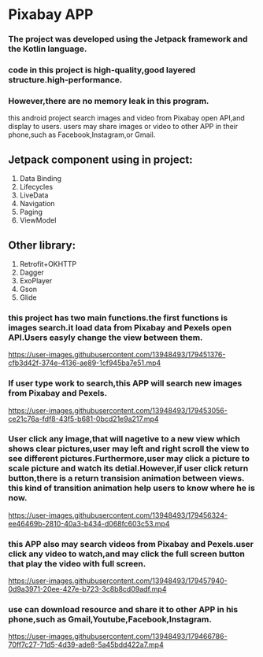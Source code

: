 # Pixabay APP
### The project was developed using the Jetpack framework and the Kotlin language.
### code in this project is high-quality,good layered structure.high-performance.
### However,there are no memory leak in this program.
this android project search images and video from Pixabay open API,and display to users.
users may share images or video to other APP in their phone,such as Facebook,Instagram,or Gmail.

## Jetpack component using in project:
1. Data Binding
2. Lifecycles
3. LiveData
4. Navigation
5. Paging
6. ViewModel

## Other library:
1. Retrofit+OKHTTP
2. Dagger
3. ExoPlayer
4. Gson
5. Glide

### this project has two main functions.the first functions is images search.it load data from Pixabay and Pexels open API.Users easyly change the view between them.
https://user-images.githubusercontent.com/13948493/179451376-cfb3d42f-374e-4136-ae89-1cf945ba7e51.mp4
### If user type work to search,this APP will search new images from Pixabay and Pexels.
https://user-images.githubusercontent.com/13948493/179453056-ce21c76a-fdf8-43f5-b681-0bcd21e9a217.mp4

### User click any image,that will nagetive to a new view which shows clear pictures,user may left and right scroll the view to see different pictures.Furthermore,user may click a picture to scale picture and watch its detial.However,if user click return button,there is a return transision animation between views. this kind of transition animation help users to know where he is now.
https://user-images.githubusercontent.com/13948493/179456324-ee46469b-2810-40a3-b434-d068fc603c53.mp4

### this APP also may search videos from Pixabay and Pexels.user click any video to watch,and may click the full screen button that play the video with full screen.
https://user-images.githubusercontent.com/13948493/179457940-0d9a3971-20ee-427e-b723-3c8b8cd09adf.mp4

### use can download resource and share it to other APP in his phone,such as Gmail,Youtube,Facebook,Instagram.
https://user-images.githubusercontent.com/13948493/179466786-70ff7c27-71d5-4d39-ade8-5a45bdd422a7.mp4

